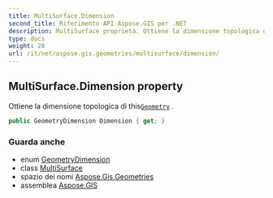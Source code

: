 ```yaml
---
title: MultiSurface.Dimension
second_title: Riferimento API Aspose.GIS per .NET
description: MultiSurface proprietà. Ottiene la dimensione topologica di thisGeometry .
type: docs
weight: 20
url: /it/net/aspose.gis.geometries/multisurface/dimension/
---
```

## MultiSurface.Dimension property

Ottiene la dimensione topologica di this[`Geometry`](../../geometry/) .

```csharp
public GeometryDimension Dimension { get; }
```

### Guarda anche

* enum [GeometryDimension](../../geometrydimension/)
* class [MultiSurface](../)
* spazio dei nomi [Aspose.Gis.Geometries](../../multisurface/)
* assemblea [Aspose.GIS](../../../)


